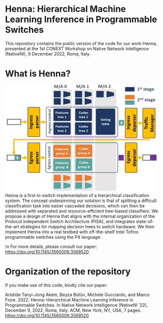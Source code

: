 # Henna: Hierarchical Machine Learning Inference in Programmable Switches  

This repository contains the public version of the code for our work Henna, presented at the 1st CONEXT Workshop on Native Network Intelligence (NativeNI), 9 December 2022, Roma, Italy.

# What is Henna?  
<img src="henna_cascaded.jpg" alt="Henna Cascaded Design" style="height: 350px; width:500px;"/>
Henna is a first in-switch implementation of a hierarchical classification system. The concept underpinning our solution is that of splitting a difficult classification task into easier cascaded decisions, which can then be addressed with separated and resource-efficient tree-based classifiers. We propose a design of Henna that aligns with the internal organization of the Protocol Independent Switch Architecture (PISA), and integrates state-of-the-art strategies for mapping decision trees to switch hardware. We then implement Henna into a real testbed with off-the-shelf Intel Tofino programmable switches using the P4 language.  

\n For more details, please consult our paper: https://doi.org/10.1145/3565009.3569520

# Organization of the repository  


If you make use of this code, kindly cite our paper:  

Aristide Tanyi-Jong Akem, Beyza Bütün, Michele Gucciardo, and Marco Fiore. 2022. Henna: Hierarchical Machine Learning Inference in Programmable Switches. In Native Network Intelligence (NativeNI ’22), December 9, 2022, Roma, Italy. ACM, New York, NY, USA, 7 pages. https://doi.org/10.1145/3565009.3569520


